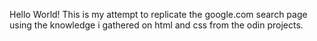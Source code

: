 Hello World!
This is my attempt to replicate the google.com search page using the knowledge i gathered on html and css from the odin projects.